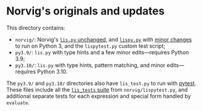 # Norvig's originals and updates

This directory contains:

* `norvig/`:
Norvig's [`lis.py` unchanged](https://github.com/norvig/pytudes/blob/c33cd6835a506a57d9fe73e3a8317d49babb13e8/py/lis.py),
and [`lispy.py`](https://github.com/norvig/pytudes/blob/c33cd6835a506a57d9fe73e3a8317d49babb13e8/py/lispy.py) with
[minor changes](https://github.com/norvig/pytudes/pull/106) to run on Python 3,
and the `lispytest.py` custom test script;
* `py3.9/`: `lis.py` with type hints and a few minor edits—requires Python 3.9;
* `py3.10/`: `lis.py` with type hints, pattern matching, and minor edits—requires Python 3.10.

The `py3.9/` and `py3.10/` directories also have `lis_test.py` to run with
[pytest](https://docs.pytest.org).
These files include all the
[`lis_tests` suite](https://github.com/norvig/pytudes/blob/60168bce8cdfacf57c92a5b2979f0b2e95367753/py/lispytest.py#L5)
from `norvig/lispytest.py`,
and additional separate tests for each expression and special form handled by `evaluate`.
